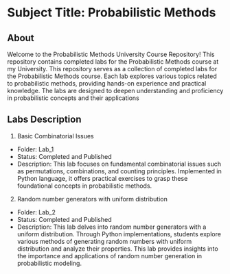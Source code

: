 # Subject Title: Probabilistic Methods

## About

Welcome to the Probabilistic Methods University Course Repository!
This repository contains completed labs for the Probabilistic Methods course at my University. This repository serves as a collection of completed labs for the Probabilistic Methods course. Each lab explores various topics related to probabilistic methods, providing hands-on experience and practical knowledge. The labs are designed to deepen understanding and proficiency in probabilistic concepts and their applications

## Labs Description
1. Basic Combinatorial Issues
  - Folder: Lab_1
  - Status: Completed and Published
  - Description: This lab focuses on fundamental combinatorial issues such as permutations, combinations, and counting principles. Implemented in Python language, it offers practical exercises to grasp these foundational concepts in probabilistic methods.
2. Random number generators with uniform distribution 
  - Folder: Lab_2
  - Status: Completed and Published
  - Description: This lab delves into random number generators with a uniform distribution. Through Python implementations, students explore various methods of generating random numbers with uniform distribution and analyze their properties. This lab provides insights into the importance and applications of random number generation in probabilistic modeling.



